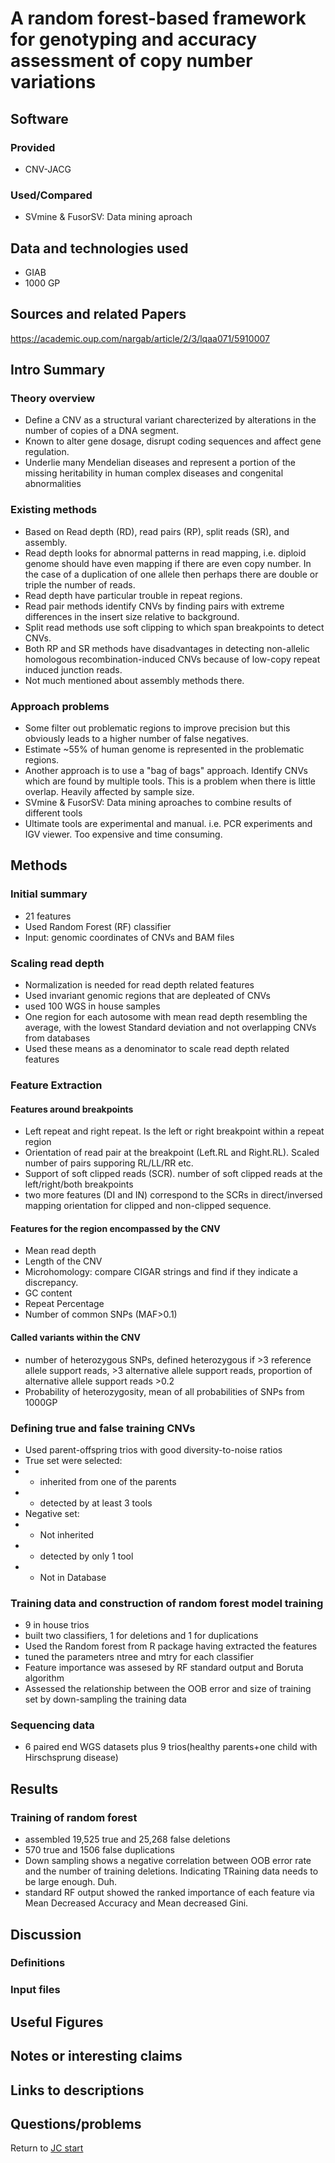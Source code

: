 # A random forest-based framework for genotyping and accuracy assessment of copy number variations

## Software 

### Provided
 - CNV-JACG
### Used/Compared
 - SVmine & FusorSV: Data mining aproach

## Data and technologies used
- GIAB 
- 1000 GP


## Sources and related Papers
https://academic.oup.com/nargab/article/2/3/lqaa071/5910007

## Intro Summary

### Theory overview
- Define a CNV as a structural variant charecterized by alterations in the number of copies of a DNA segment.
- Known to alter gene dosage, disrupt coding sequences and affect gene regulation.
- Underlie many Mendelian diseases and represent a portion of the missing heritability in human complex diseases and congenital abnormalities

### Existing methods
- Based on Read depth (RD), read pairs (RP), split reads (SR), and assembly.
- Read depth looks for abnormal patterns in read mapping, i.e. diploid genome should have even mapping if there are even copy number. In the case of a duplication of one allele then perhaps there are double or triple the number of reads.
- Read depth have particular trouble in repeat regions. 
- Read pair methods identify CNVs by finding pairs with extreme differences in the insert size relative to background.
- Split read methods use soft clipping to which span breakpoints to detect CNVs.
- Both RP and SR methods have disadvantages in detecting non-allelic homologous recombination-induced CNVs because of low-copy repeat induced junction reads.
- Not much mentioned about assembly methods there.

### Approach problems
- Some filter out problematic regions to improve precision but this obviously leads to a higher number of false negatives.
- Estimate ~55% of human genome is represented in the problematic regions.
- Another approach is to use a "bag of bags" approach. Identify CNVs which are found by multiple tools. This is a problem when there is little overlap. Heavily affected by sample size.
- SVmine & FusorSV: Data mining aproaches to combine results of different tools
- Ultimate tools are experimental and manual. i.e. PCR experiments and IGV viewer. Too expensive and time consuming.

## Methods

### Initial summary
- 21 features
- Used Random Forest (RF) classifier 
- Input: genomic coordinates of CNVs and BAM files

### Scaling read depth
- Normalization is needed for read depth related features
- Used invariant genomic regions that are depleated of CNVs
- used 100 WGS in house samples
- One region for each autosome with mean read depth resembling the average, with the lowest Standard deviation and not overlapping CNVs from databases
- Used these means as a denominator to scale read depth related features

### Feature Extraction

#### Features around breakpoints
- Left repeat and right repeat. Is the left or right breakpoint within a repeat region
- Orientation of read pair at the breakpoint (Left.RL and Right.RL). Scaled number of pairs supporing RL/LL/RR etc.
- Support of soft clipped reads (SCR). number of soft clipped reads at the left/right/both breakpoints
- two more features (DI and IN) correspond to the SCRs in direct/inversed mapping orientation for clipped and non-clipped sequence.

#### Features for the region encompassed by the CNV
- Mean read depth
- Length of the CNV
- Microhomology: compare CIGAR strings and find if they indicate a discrepancy.
- GC content
- Repeat Percentage
- Number of common SNPs (MAF>0.1)

#### Called variants within the CNV
- number of heterozygous SNPs, defined heterozygous if >3 reference allele support reads, >3 alternative allele support reads, proportion of alternative allele support reads >0.2
- Probability of heterozygosity, mean of all probabilities of SNPs from 1000GP

### Defining true and false training CNVs
- Used parent-offspring trios with good diversity-to-noise ratios
- True set were selected:
- - inherited from one of the parents
- - detected by at least 3 tools
- Negative set:
- - Not inherited
- - detected by only 1 tool
- - Not in Database

### Training data and construction of random forest model training
- 9 in house trios
- built two classifiers, 1 for deletions and 1 for duplications
- Used the Random forest from R package having extracted the features
- tuned the parameters ntree and mtry for each classifier
- Feature importance was assesed by RF standard output and Boruta algorithm
- Assessed the relationship between the OOB error and size of training set by down-sampling the training data

### Sequencing data
- 6 paired end WGS datasets plus 9 trios(healthy parents+one child with Hirschsprung disease)


## Results

### Training of random forest
- assembled 19,525 true and 25,268 false deletions
- 570 true and 1506 false duplications
- Down sampling shows a negative correlation between OOB error rate and the number of training deletions. Indicating TRaining data needs to be large enough. Duh.
- standard RF output showed the ranked importance of each feature via Mean Decreased Accuracy and Mean decreased Gini.


## Discussion



### Definitions

### Input files

## Useful Figures



## Notes or interesting claims

## Links to descriptions

## Questions/problems

Return to [JC start](../../)
